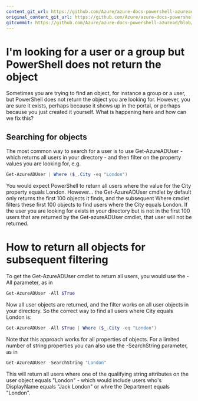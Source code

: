 ```yaml
---
content_git_url: https://github.com/Azure/azure-docs-powershell-azuread/blob/RobdeJong-patch-5/Azure%20AD%20Cmdlets/docs-conceptual/Cannot-find-object.md
original_content_git_url: https://github.com/Azure/azure-docs-powershell-azuread/blob/RobdeJong-patch-5/Azure%20AD%20Cmdlets/docs-conceptual/Cannot-find-object.md
gitcommit: https://github.com/Azure/azure-docs-powershell-azuread/blob/23868dcb611ceb55572406f80cef5cbd7a6233e4
---
```

# I'm looking for a user or a group but PowerShell does not return the object
Sometimes you are trying to find an object, for instance a group or a user, but PowerShell does not return the object you are looking for. However, you are sure it exists, perhaps because it shows up in the portal, or perhaps because you just created it yourself. 
What is happening here and how can we fix this?

## Searching for objects
The most common way to search for a user is to use Get-AzureADUser - which returns all users in your directory - and then filter on the property values you are looking for, e.g.

```powershell
Get-AzureADUser | Where ($_.City -eq "London")
```

You would expect PowerShell to return all users where the value for the City property equals London. However... the Get-AzureADUser cmdlet by default only returns the first 100 objects it finds, and the subsequent Where cmdlet filters these first 100 objects to find users where the City equals London. If the user you are looking for exists in your directory but is not in the first 100 users that are returned by the Get-azureADUser cmdlet, that user will not be returned.

# How to return all objects for subsequent filtering
To get the Get-AzureADUser cmdlet to return all users, you would use the -All parameter, as in

```powershell
Get-AzureADUser -All $True
```

Now all user objects are returned, and the filter works on all user objects in your directory. So the correct way to find all users where City equals London is:

```powershell
Get-AzureADUser -All $True | Where ($_.City -eq "London")
```

Note that this approach works for all properties of objects. For a limited number of string properties you can also use the -SearchString parameter, as in

```powershell
Get-AzureADUser -SearchString "London"
```
This will return all users where one of the qualifying string attributes on the user object equals "London" - which would include users who's DisplayName equals "Jack London" or whre the Department equals "London".
